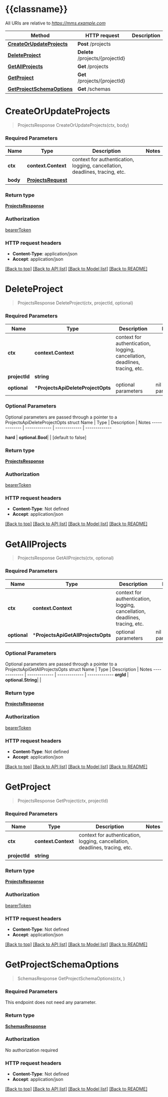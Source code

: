 # {{classname}}

All URIs are relative to *https://mms.example.com*

Method | HTTP request | Description
------------- | ------------- | -------------
[**CreateOrUpdateProjects**](ProjectsApi.md#CreateOrUpdateProjects) | **Post** /projects | 
[**DeleteProject**](ProjectsApi.md#DeleteProject) | **Delete** /projects/{projectId} | 
[**GetAllProjects**](ProjectsApi.md#GetAllProjects) | **Get** /projects | 
[**GetProject**](ProjectsApi.md#GetProject) | **Get** /projects/{projectId} | 
[**GetProjectSchemaOptions**](ProjectsApi.md#GetProjectSchemaOptions) | **Get** /schemas | 

# **CreateOrUpdateProjects**
> ProjectsResponse CreateOrUpdateProjects(ctx, body)


### Required Parameters

Name | Type | Description  | Notes
------------- | ------------- | ------------- | -------------
 **ctx** | **context.Context** | context for authentication, logging, cancellation, deadlines, tracing, etc.
  **body** | [**ProjectsRequest**](ProjectsRequest.md)|  | 

### Return type

[**ProjectsResponse**](ProjectsResponse.md)

### Authorization

[bearerToken](../README.md#bearerToken)

### HTTP request headers

 - **Content-Type**: application/json
 - **Accept**: application/json

[[Back to top]](#) [[Back to API list]](../README.md#documentation-for-api-endpoints) [[Back to Model list]](../README.md#documentation-for-models) [[Back to README]](../README.md)

# **DeleteProject**
> ProjectsResponse DeleteProject(ctx, projectId, optional)


### Required Parameters

Name | Type | Description  | Notes
------------- | ------------- | ------------- | -------------
 **ctx** | **context.Context** | context for authentication, logging, cancellation, deadlines, tracing, etc.
  **projectId** | **string**|  | 
 **optional** | ***ProjectsApiDeleteProjectOpts** | optional parameters | nil if no parameters

### Optional Parameters
Optional parameters are passed through a pointer to a ProjectsApiDeleteProjectOpts struct
Name | Type | Description  | Notes
------------- | ------------- | ------------- | -------------

 **hard** | **optional.Bool**|  | [default to false]

### Return type

[**ProjectsResponse**](ProjectsResponse.md)

### Authorization

[bearerToken](../README.md#bearerToken)

### HTTP request headers

 - **Content-Type**: Not defined
 - **Accept**: application/json

[[Back to top]](#) [[Back to API list]](../README.md#documentation-for-api-endpoints) [[Back to Model list]](../README.md#documentation-for-models) [[Back to README]](../README.md)

# **GetAllProjects**
> ProjectsResponse GetAllProjects(ctx, optional)


### Required Parameters

Name | Type | Description  | Notes
------------- | ------------- | ------------- | -------------
 **ctx** | **context.Context** | context for authentication, logging, cancellation, deadlines, tracing, etc.
 **optional** | ***ProjectsApiGetAllProjectsOpts** | optional parameters | nil if no parameters

### Optional Parameters
Optional parameters are passed through a pointer to a ProjectsApiGetAllProjectsOpts struct
Name | Type | Description  | Notes
------------- | ------------- | ------------- | -------------
 **orgId** | **optional.String**|  | 

### Return type

[**ProjectsResponse**](ProjectsResponse.md)

### Authorization

[bearerToken](../README.md#bearerToken)

### HTTP request headers

 - **Content-Type**: Not defined
 - **Accept**: application/json

[[Back to top]](#) [[Back to API list]](../README.md#documentation-for-api-endpoints) [[Back to Model list]](../README.md#documentation-for-models) [[Back to README]](../README.md)

# **GetProject**
> ProjectsResponse GetProject(ctx, projectId)


### Required Parameters

Name | Type | Description  | Notes
------------- | ------------- | ------------- | -------------
 **ctx** | **context.Context** | context for authentication, logging, cancellation, deadlines, tracing, etc.
  **projectId** | **string**|  | 

### Return type

[**ProjectsResponse**](ProjectsResponse.md)

### Authorization

[bearerToken](../README.md#bearerToken)

### HTTP request headers

 - **Content-Type**: Not defined
 - **Accept**: application/json

[[Back to top]](#) [[Back to API list]](../README.md#documentation-for-api-endpoints) [[Back to Model list]](../README.md#documentation-for-models) [[Back to README]](../README.md)

# **GetProjectSchemaOptions**
> SchemasResponse GetProjectSchemaOptions(ctx, )


### Required Parameters
This endpoint does not need any parameter.

### Return type

[**SchemasResponse**](SchemasResponse.md)

### Authorization

No authorization required

### HTTP request headers

 - **Content-Type**: Not defined
 - **Accept**: application/json

[[Back to top]](#) [[Back to API list]](../README.md#documentation-for-api-endpoints) [[Back to Model list]](../README.md#documentation-for-models) [[Back to README]](../README.md)

